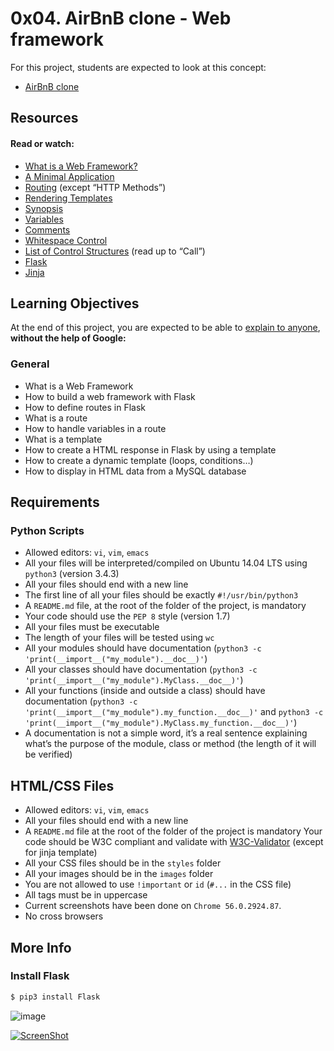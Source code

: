 # 0x04. AirBnB clone - Web framework

For this project, students are expected to look at this concept:

- [AirBnB clone](https://intranet.hbtn.io/concepts/74)

## Resources
#### Read or watch:

- [What is a Web Framework?](https://jeffknupp.com/blog/2014/03/03/what-is-a-web-framework/)
- [A Minimal Application](https://flask.palletsprojects.com/en/1.0.x/quickstart/#a-minimal-application)
- [Routing](https://flask.palletsprojects.com/en/1.0.x/quickstart/#routing) (except “HTTP Methods”)
- [Rendering Templates](https://flask.palletsprojects.com/en/1.0.x/quickstart/#rendering-templates)
- [Synopsis](https://jinja.palletsprojects.com/en/2.9.x/templates/#synopsis)
- [Variables](https://jinja.palletsprojects.com/en/2.9.x/templates/#variables)
- [Comments](https://jinja.palletsprojects.com/en/2.9.x/templates/#comments)
- [Whitespace Control](https://jinja.palletsprojects.com/en/2.9.x/templates/#whitespace-control)
- [List of Control Structures](https://jinja.palletsprojects.com/en/2.9.x/templates/#list-of-control-structures) (read up to “Call”)
- [Flask](https://palletsprojects.com/p/flask/)
- [Jinja](https://jinja.palletsprojects.com/en/2.9.x/templates/)

## Learning Objectives
At the end of this project, you are expected to be able to [explain to anyone](https://fs.blog/2012/04/feynman-technique/), **without the help of Google:**

### General
- What is a Web Framework
- How to build a web framework with Flask
- How to define routes in Flask
- What is a route
- How to handle variables in a route
- What is a template
- How to create a HTML response in Flask by using a template
- How to create a dynamic template (loops, conditions…)
- How to display in HTML data from a MySQL database

## Requirements
### **Python Scripts**
- Allowed editors: ```vi```, ```vim```, ```emacs```
- All your files will be interpreted/compiled on Ubuntu 14.04 LTS using ```python3``` (version 3.4.3)
- All your files should end with a new line
- The first line of all your files should be exactly ```#!/usr/bin/python3```
- A ```README.md``` file, at the root of the folder of the project, is mandatory
- Your code should use the ```PEP 8``` style (version 1.7)
- All your files must be executable
- The length of your files will be tested using ```wc```
- All your modules should have documentation (```python3 -c 'print(__import__("my_module").__doc__)'```)
- All your classes should have documentation (```python3 -c 'print(__import__("my_module").MyClass.__doc__)'```)
- All your functions (inside and outside a class) should have documentation (```python3 -c 'print(__import__("my_module").my_function.__doc__)'``` and ```python3 -c 'print(__import__("my_module").MyClass.my_function.__doc__)'```)
- A documentation is not a simple word, it’s a real sentence explaining what’s the purpose of the module, class or method (the length of it will be verified)

## HTML/CSS Files
- Allowed editors: ```vi```, ```vim```, ```emacs```
- All your files should end with a new line
- A ```README.md``` file at the root of the folder of the project is mandatory
Your code should be W3C compliant and validate with [W3C-Validator](https://github.com/holbertonschool/W3C-Validator) (except for jinja template)
- All your CSS files should be in the ```styles``` folder
- All your images should be in the ```images``` folder
- You are not allowed to use ```!important``` or ```id``` (```#...``` in the CSS file)
- All tags must be in uppercase
- Current screenshots have been done on ```Chrome 56.0.2924.87```.
- No cross browsers

## More Info
### **Install Flask**
```bash
$ pip3 install Flask
```
![image](https://github.com/Cristhian-Carbonell/AirBnB_clone_v2/blob/master/web_flask/images/hbnb_step3.png)

[![ScreenShot](https://github.com/Cristhian-Carbonell/AirBnB_clone_v2/blob/master/web_flask/images/video.png)](https://www.youtube.com/watch?v=lzs4nQOiZQY&feature=emb_title)
